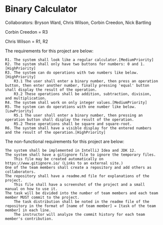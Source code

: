 # Binary Calculator

Collaborators: Bryson Ward, Chris Wilson, Corbin Creedon, Nick Bartling


Corbin Creedon = R3

Chris Wilson = R1, R2

The requirements for this project are below:

    R1. The system shall look like a regular calculator.[MediumPriority]
    R2. The system shall only have two buttons for numbers: 0 and 1.[HighPriority]
    R3. The system can do operations with two numbers like below.[HighPriority]
        R3.1 The user shall enter a binary number, then press an operation button, then enter another number, finally pressing 'equal' button shall display the result of the operation.
        R3.2 These operations shall be addition, subtraction, division, and multiplication.
    R4. The system shall work on only integer values.[MediumPriority]
    R5. The system can do operations with one number like below.[LowPriority]
        R5.1 The user shall enter a binary number, then pressing an operation button shall display the result of the operation.
        R5.2 These operations shall be square and square-root.
    R6. The system shall have a visible display for the entered numbers and the result of the operation.[HighPriority]

The non-functional requirements for this project are below:

    The system shall be implemented in IntelliJ Idea and JDK 12.
    The system shall have a gitignore file to ignore the temporary files.
        This file may be created automatically on https://www.gitignore.io/ (Links to an external site.)
    One of the team members shall create a repository and add others as collaborators.
    The repository shall have a readme.md file for explanations of the project.
        This file shall have a screenshot of the project and a small manual on how to use it.
    The task will be divided into the number of team members and each team member MUST commit to the project.
        The task distribution shall be noted in the readme file of the repository in the format of [name of team member] = [task of the team member] in each line.
        The instructor will analyze the commit history for each team member's contribution.
